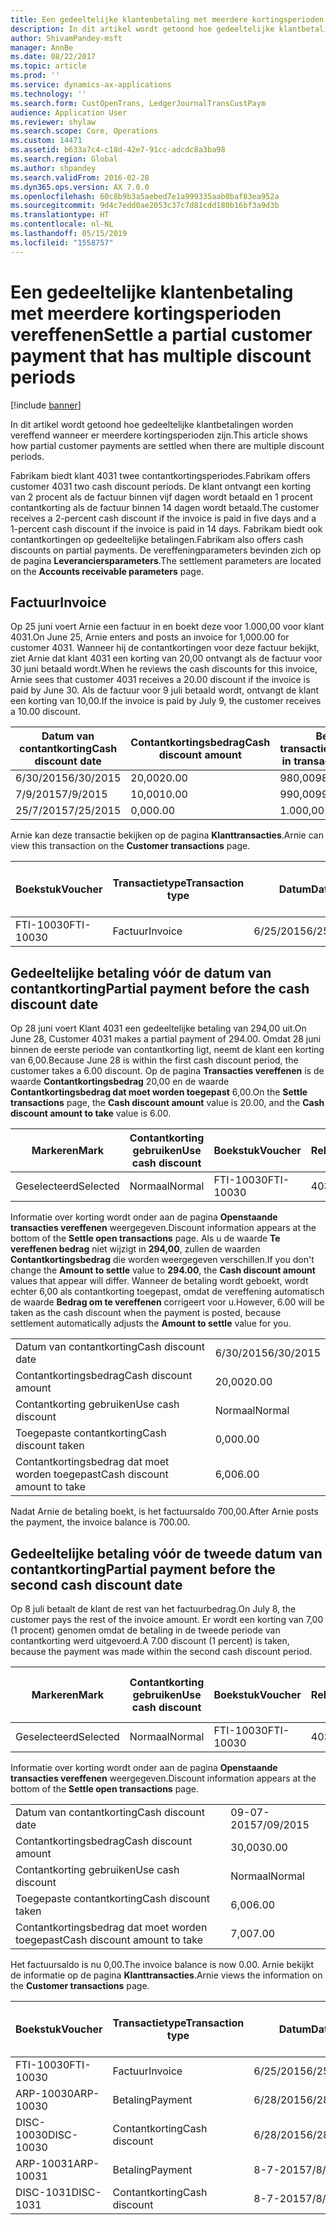 ```yaml
---
title: Een gedeeltelijke klantenbetaling met meerdere kortingsperioden vereffenen
description: In dit artikel wordt getoond hoe gedeeltelijke klantbetalingen worden vereffend wanneer er meerdere kortingsperioden zijn.
author: ShivamPandey-msft
manager: AnnBe
ms.date: 08/22/2017
ms.topic: article
ms.prod: ''
ms.service: dynamics-ax-applications
ms.technology: ''
ms.search.form: CustOpenTrans, LedgerJournalTransCustPaym
audience: Application User
ms.reviewer: shylaw
ms.search.scope: Core, Operations
ms.custom: 14471
ms.assetid: b633a7c4-c18d-42e7-91cc-adcdc8a3ba98
ms.search.region: Global
ms.author: shpandey
ms.search.validFrom: 2016-02-28
ms.dyn365.ops.version: AX 7.0.0
ms.openlocfilehash: 60c8b9b3a5aebed7e1a999335aab0baf83ea952a
ms.sourcegitcommit: 9d4c7edd0ae2053c37c7d81cdd180b16bf3a9d3b
ms.translationtype: HT
ms.contentlocale: nl-NL
ms.lasthandoff: 05/15/2019
ms.locfileid: "1558757"
---
```

# <a name="settle-a-partial-customer-payment-that-has-multiple-discount-periods"></a><span data-ttu-id="53e8c-103">Een gedeeltelijke klantenbetaling met meerdere kortingsperioden vereffenen</span><span class="sxs-lookup"><span data-stu-id="53e8c-103">Settle a partial customer payment that has multiple discount periods</span></span>

[!include [banner](../includes/banner.md)]

<span data-ttu-id="53e8c-104">In dit artikel wordt getoond hoe gedeeltelijke klantbetalingen worden vereffend wanneer er meerdere kortingsperioden zijn.</span><span class="sxs-lookup"><span data-stu-id="53e8c-104">This article shows how partial customer payments are settled when there are multiple discount periods.</span></span>

<span data-ttu-id="53e8c-105">Fabrikam biedt klant 4031 twee contantkortingsperiodes.</span><span class="sxs-lookup"><span data-stu-id="53e8c-105">Fabrikam offers customer 4031 two cash discount periods.</span></span> <span data-ttu-id="53e8c-106">De klant ontvangt een korting van 2 procent als de factuur binnen vijf dagen wordt betaald en 1 procent contantkorting als de factuur binnen 14 dagen wordt betaald.</span><span class="sxs-lookup"><span data-stu-id="53e8c-106">The customer receives a 2-percent cash discount if the invoice is paid in five days and a 1-percent cash discount if the invoice is paid in 14 days.</span></span> <span data-ttu-id="53e8c-107">Fabrikam biedt ook contantkortingen op gedeeltelijke betalingen.</span><span class="sxs-lookup"><span data-stu-id="53e8c-107">Fabrikam also offers cash discounts on partial payments.</span></span> <span data-ttu-id="53e8c-108">De vereffeningparameters bevinden zich op de pagina **Leveranciersparameters**.</span><span class="sxs-lookup"><span data-stu-id="53e8c-108">The settlement parameters are located on the **Accounts receivable parameters** page.</span></span>

## <a name="invoice"></a><span data-ttu-id="53e8c-109">Factuur</span><span class="sxs-lookup"><span data-stu-id="53e8c-109">Invoice</span></span>
<span data-ttu-id="53e8c-110">Op 25 juni voert Arnie een factuur in en boekt deze voor 1.000,00 voor klant 4031.</span><span class="sxs-lookup"><span data-stu-id="53e8c-110">On June 25, Arnie enters and posts an invoice for 1,000.00 for customer 4031.</span></span> <span data-ttu-id="53e8c-111">Wanneer hij de contantkortingen voor deze factuur bekijkt, ziet Arnie dat klant 4031 een korting van 20,00 ontvangt als de factuur voor 30 juni betaald wordt.</span><span class="sxs-lookup"><span data-stu-id="53e8c-111">When he reviews the cash discounts for this invoice, Arnie sees that customer 4031 receives a 20.00 discount if the invoice is paid by June 30.</span></span> <span data-ttu-id="53e8c-112">Als de factuur voor 9 juli betaald wordt, ontvangt de klant een korting van 10,00.</span><span class="sxs-lookup"><span data-stu-id="53e8c-112">If the invoice is paid by July 9, the customer receives a 10.00 discount.</span></span>

| <span data-ttu-id="53e8c-113">Datum van contantkorting</span><span class="sxs-lookup"><span data-stu-id="53e8c-113">Cash discount date</span></span> | <span data-ttu-id="53e8c-114">Contantkortingsbedrag</span><span class="sxs-lookup"><span data-stu-id="53e8c-114">Cash discount amount</span></span> | <span data-ttu-id="53e8c-115">Bedrag in transactievaluta</span><span class="sxs-lookup"><span data-stu-id="53e8c-115">Amount in transaction currency</span></span> |
|--------------------|----------------------|--------------------------------|
| <span data-ttu-id="53e8c-116">6/30/2015</span><span class="sxs-lookup"><span data-stu-id="53e8c-116">6/30/2015</span></span>          | <span data-ttu-id="53e8c-117">20,00</span><span class="sxs-lookup"><span data-stu-id="53e8c-117">20.00</span></span>                | <span data-ttu-id="53e8c-118">980,00</span><span class="sxs-lookup"><span data-stu-id="53e8c-118">980.00</span></span>                         |
| <span data-ttu-id="53e8c-119">7/9/2015</span><span class="sxs-lookup"><span data-stu-id="53e8c-119">7/9/2015</span></span>           | <span data-ttu-id="53e8c-120">10,00</span><span class="sxs-lookup"><span data-stu-id="53e8c-120">10.00</span></span>                | <span data-ttu-id="53e8c-121">990,00</span><span class="sxs-lookup"><span data-stu-id="53e8c-121">990.00</span></span>                         |
| <span data-ttu-id="53e8c-122">25/7/2015</span><span class="sxs-lookup"><span data-stu-id="53e8c-122">7/25/2015</span></span>          | <span data-ttu-id="53e8c-123">0,00</span><span class="sxs-lookup"><span data-stu-id="53e8c-123">0.00</span></span>                 | <span data-ttu-id="53e8c-124">1.000,00</span><span class="sxs-lookup"><span data-stu-id="53e8c-124">1,000.00</span></span>                       |

<span data-ttu-id="53e8c-125">Arnie kan deze transactie bekijken op de pagina **Klanttransacties**.</span><span class="sxs-lookup"><span data-stu-id="53e8c-125">Arnie can view this transaction on the **Customer transactions** page.</span></span>

| <span data-ttu-id="53e8c-126">Boekstuk</span><span class="sxs-lookup"><span data-stu-id="53e8c-126">Voucher</span></span>   | <span data-ttu-id="53e8c-127">Transactietype</span><span class="sxs-lookup"><span data-stu-id="53e8c-127">Transaction type</span></span> | <span data-ttu-id="53e8c-128">Datum</span><span class="sxs-lookup"><span data-stu-id="53e8c-128">Date</span></span>      | <span data-ttu-id="53e8c-129">Factuur</span><span class="sxs-lookup"><span data-stu-id="53e8c-129">Invoice</span></span> | <span data-ttu-id="53e8c-130">Debetbedrag in transactievaluta</span><span class="sxs-lookup"><span data-stu-id="53e8c-130">Amount in transaction currency debit</span></span> | <span data-ttu-id="53e8c-131">Creditbedrag in transactievaluta</span><span class="sxs-lookup"><span data-stu-id="53e8c-131">Amount in transaction currency credit</span></span> | <span data-ttu-id="53e8c-132">Saldo</span><span class="sxs-lookup"><span data-stu-id="53e8c-132">Balance</span></span>  | <span data-ttu-id="53e8c-133">Valuta</span><span class="sxs-lookup"><span data-stu-id="53e8c-133">Currency</span></span> |
|-----------|------------------|-----------|---------|--------------------------------------|---------------------------------------|----------|----------|
| <span data-ttu-id="53e8c-134">FTI-10030</span><span class="sxs-lookup"><span data-stu-id="53e8c-134">FTI-10030</span></span> | <span data-ttu-id="53e8c-135">Factuur</span><span class="sxs-lookup"><span data-stu-id="53e8c-135">Invoice</span></span>          | <span data-ttu-id="53e8c-136">6/25/2015</span><span class="sxs-lookup"><span data-stu-id="53e8c-136">6/25/2015</span></span> | <span data-ttu-id="53e8c-137">10030</span><span class="sxs-lookup"><span data-stu-id="53e8c-137">10030</span></span>   | <span data-ttu-id="53e8c-138">1.000,00</span><span class="sxs-lookup"><span data-stu-id="53e8c-138">1,000.00</span></span>                             |                                       | <span data-ttu-id="53e8c-139">1.000,00</span><span class="sxs-lookup"><span data-stu-id="53e8c-139">1,000.00</span></span> | <span data-ttu-id="53e8c-140">USD</span><span class="sxs-lookup"><span data-stu-id="53e8c-140">USD</span></span>      |

## <a name="partial-payment-before-the-cash-discount-date"></a><span data-ttu-id="53e8c-141">Gedeeltelijke betaling vóór de datum van contantkorting</span><span class="sxs-lookup"><span data-stu-id="53e8c-141">Partial payment before the cash discount date</span></span>
<span data-ttu-id="53e8c-142">Op 28 juni voert Klant 4031 een gedeeltelijke betaling van 294,00 uit.</span><span class="sxs-lookup"><span data-stu-id="53e8c-142">On June 28, Customer 4031 makes a partial payment of 294.00.</span></span> <span data-ttu-id="53e8c-143">Omdat 28 juni binnen de eerste periode van contantkorting ligt, neemt de klant een korting van 6,00.</span><span class="sxs-lookup"><span data-stu-id="53e8c-143">Because June 28 is within the first cash discount period, the customer takes a 6.00 discount.</span></span> <span data-ttu-id="53e8c-144">Op de pagina **Transacties vereffenen** is de waarde **Contantkortingsbedrag** 20,00 en de waarde **Contantkortingsbedrag dat moet worden toegepast** 6,00.</span><span class="sxs-lookup"><span data-stu-id="53e8c-144">On the **Settle transactions** page, the **Cash discount amount** value is 20.00, and the **Cash discount amount to take** value is 6.00.</span></span>

| <span data-ttu-id="53e8c-145">Markeren</span><span class="sxs-lookup"><span data-stu-id="53e8c-145">Mark</span></span>     | <span data-ttu-id="53e8c-146">Contantkorting gebruiken</span><span class="sxs-lookup"><span data-stu-id="53e8c-146">Use cash discount</span></span> | <span data-ttu-id="53e8c-147">Boekstuk</span><span class="sxs-lookup"><span data-stu-id="53e8c-147">Voucher</span></span>   | <span data-ttu-id="53e8c-148">Rekening</span><span class="sxs-lookup"><span data-stu-id="53e8c-148">Account</span></span> | <span data-ttu-id="53e8c-149">Datum</span><span class="sxs-lookup"><span data-stu-id="53e8c-149">Date</span></span>      | <span data-ttu-id="53e8c-150">Vervaldatum</span><span class="sxs-lookup"><span data-stu-id="53e8c-150">Due date</span></span>  | <span data-ttu-id="53e8c-151">Factuur</span><span class="sxs-lookup"><span data-stu-id="53e8c-151">Invoice</span></span> | <span data-ttu-id="53e8c-152">Bedrag in transactievaluta</span><span class="sxs-lookup"><span data-stu-id="53e8c-152">Amount in transaction currency</span></span> | <span data-ttu-id="53e8c-153">Valuta</span><span class="sxs-lookup"><span data-stu-id="53e8c-153">Currency</span></span> | <span data-ttu-id="53e8c-154">Bedrag om te vereffenen</span><span class="sxs-lookup"><span data-stu-id="53e8c-154">Amount to settle</span></span> |
|----------|-------------------|-----------|---------|-----------|-----------|---------|--------------------------------|----------|------------------|
| <span data-ttu-id="53e8c-155">Geselecteerd</span><span class="sxs-lookup"><span data-stu-id="53e8c-155">Selected</span></span> | <span data-ttu-id="53e8c-156">Normaal</span><span class="sxs-lookup"><span data-stu-id="53e8c-156">Normal</span></span>            | <span data-ttu-id="53e8c-157">FTI-10030</span><span class="sxs-lookup"><span data-stu-id="53e8c-157">FTI-10030</span></span> | <span data-ttu-id="53e8c-158">4031</span><span class="sxs-lookup"><span data-stu-id="53e8c-158">4031</span></span>    | <span data-ttu-id="53e8c-159">6/25/2015</span><span class="sxs-lookup"><span data-stu-id="53e8c-159">6/25/2015</span></span> | <span data-ttu-id="53e8c-160">25/7/2015</span><span class="sxs-lookup"><span data-stu-id="53e8c-160">7/25/2015</span></span> | <span data-ttu-id="53e8c-161">10030</span><span class="sxs-lookup"><span data-stu-id="53e8c-161">10030</span></span>   | <span data-ttu-id="53e8c-162">1.000,00</span><span class="sxs-lookup"><span data-stu-id="53e8c-162">1,000.00</span></span>                       | <span data-ttu-id="53e8c-163">USD</span><span class="sxs-lookup"><span data-stu-id="53e8c-163">USD</span></span>      | <span data-ttu-id="53e8c-164">294,00</span><span class="sxs-lookup"><span data-stu-id="53e8c-164">294.00</span></span>           |

<span data-ttu-id="53e8c-165">Informatie over korting wordt onder aan de pagina **Openstaande transacties vereffenen** weergegeven.</span><span class="sxs-lookup"><span data-stu-id="53e8c-165">Discount information appears at the bottom of the **Settle open transactions** page.</span></span> <span data-ttu-id="53e8c-166">Als u de waarde **Te vereffenen bedrag** niet wijzigt in **294,00**, zullen de waarden **Contantkortingsbedrag** die worden weergegeven verschillen.</span><span class="sxs-lookup"><span data-stu-id="53e8c-166">If you don't change the **Amount to settle** value to **294.00**, the **Cash discount amount** values that appear will differ.</span></span> <span data-ttu-id="53e8c-167">Wanneer de betaling wordt geboekt, wordt echter 6,00 als contantkorting toegepast, omdat de vereffening automatisch de waarde **Bedrag om te vereffenen** corrigeert voor u.</span><span class="sxs-lookup"><span data-stu-id="53e8c-167">However, 6.00 will be taken as the cash discount when the payment is posted, because settlement automatically adjusts the **Amount to settle** value for you.</span></span>

|                              |           |
|------------------------------|-----------|
| <span data-ttu-id="53e8c-168">Datum van contantkorting</span><span class="sxs-lookup"><span data-stu-id="53e8c-168">Cash discount date</span></span>           | <span data-ttu-id="53e8c-169">6/30/2015</span><span class="sxs-lookup"><span data-stu-id="53e8c-169">6/30/2015</span></span> |
| <span data-ttu-id="53e8c-170">Contantkortingsbedrag</span><span class="sxs-lookup"><span data-stu-id="53e8c-170">Cash discount amount</span></span>         | <span data-ttu-id="53e8c-171">20,00</span><span class="sxs-lookup"><span data-stu-id="53e8c-171">20.00</span></span>     |
| <span data-ttu-id="53e8c-172">Contantkorting gebruiken</span><span class="sxs-lookup"><span data-stu-id="53e8c-172">Use cash discount</span></span>            | <span data-ttu-id="53e8c-173">Normaal</span><span class="sxs-lookup"><span data-stu-id="53e8c-173">Normal</span></span>    |
| <span data-ttu-id="53e8c-174">Toegepaste contantkorting</span><span class="sxs-lookup"><span data-stu-id="53e8c-174">Cash discount taken</span></span>          | <span data-ttu-id="53e8c-175">0,00</span><span class="sxs-lookup"><span data-stu-id="53e8c-175">0.00</span></span>      |
| <span data-ttu-id="53e8c-176">Contantkortingsbedrag dat moet worden toegepast</span><span class="sxs-lookup"><span data-stu-id="53e8c-176">Cash discount amount to take</span></span> | <span data-ttu-id="53e8c-177">6,00</span><span class="sxs-lookup"><span data-stu-id="53e8c-177">6.00</span></span>      |

<span data-ttu-id="53e8c-178">Nadat Arnie de betaling boekt, is het factuursaldo 700,00.</span><span class="sxs-lookup"><span data-stu-id="53e8c-178">After Arnie posts the payment, the invoice balance is 700.00.</span></span>

## <a name="partial-payment-before-the-second-cash-discount-date"></a><span data-ttu-id="53e8c-179">Gedeeltelijke betaling vóór de tweede datum van contantkorting</span><span class="sxs-lookup"><span data-stu-id="53e8c-179">Partial payment before the second cash discount date</span></span>
<span data-ttu-id="53e8c-180">Op 8 juli betaalt de klant de rest van het factuurbedrag.</span><span class="sxs-lookup"><span data-stu-id="53e8c-180">On July 8, the customer pays the rest of the invoice amount.</span></span> <span data-ttu-id="53e8c-181">Er wordt een korting van 7,00 (1 procent) genomen omdat de betaling in de tweede periode van contantkorting werd uitgevoerd.</span><span class="sxs-lookup"><span data-stu-id="53e8c-181">A 7.00 discount (1 percent) is taken, because the payment was made within the second cash discount period.</span></span>

| <span data-ttu-id="53e8c-182">Markeren</span><span class="sxs-lookup"><span data-stu-id="53e8c-182">Mark</span></span>     | <span data-ttu-id="53e8c-183">Contantkorting gebruiken</span><span class="sxs-lookup"><span data-stu-id="53e8c-183">Use cash discount</span></span> | <span data-ttu-id="53e8c-184">Boekstuk</span><span class="sxs-lookup"><span data-stu-id="53e8c-184">Voucher</span></span>   | <span data-ttu-id="53e8c-185">Rekening</span><span class="sxs-lookup"><span data-stu-id="53e8c-185">Account</span></span> | <span data-ttu-id="53e8c-186">Datum</span><span class="sxs-lookup"><span data-stu-id="53e8c-186">Date</span></span>      | <span data-ttu-id="53e8c-187">Vervaldatum</span><span class="sxs-lookup"><span data-stu-id="53e8c-187">Due date</span></span>  | <span data-ttu-id="53e8c-188">Factuur</span><span class="sxs-lookup"><span data-stu-id="53e8c-188">Invoice</span></span> | <span data-ttu-id="53e8c-189">Debetbedrag in transactievaluta</span><span class="sxs-lookup"><span data-stu-id="53e8c-189">Amount in transaction currency debit</span></span> | <span data-ttu-id="53e8c-190">Creditbedrag in transactievaluta</span><span class="sxs-lookup"><span data-stu-id="53e8c-190">Amount in transaction currency credit</span></span> | <span data-ttu-id="53e8c-191">Valuta</span><span class="sxs-lookup"><span data-stu-id="53e8c-191">Currency</span></span> | <span data-ttu-id="53e8c-192">Bedrag om te vereffenen</span><span class="sxs-lookup"><span data-stu-id="53e8c-192">Amount to settle</span></span> |
|----------|-------------------|-----------|---------|-----------|-----------|---------|--------------------------------------|---------------------------------------|----------|------------------|
| <span data-ttu-id="53e8c-193">Geselecteerd</span><span class="sxs-lookup"><span data-stu-id="53e8c-193">Selected</span></span> | <span data-ttu-id="53e8c-194">Normaal</span><span class="sxs-lookup"><span data-stu-id="53e8c-194">Normal</span></span>            | <span data-ttu-id="53e8c-195">FTI-10030</span><span class="sxs-lookup"><span data-stu-id="53e8c-195">FTI-10030</span></span> | <span data-ttu-id="53e8c-196">4031</span><span class="sxs-lookup"><span data-stu-id="53e8c-196">4031</span></span>    | <span data-ttu-id="53e8c-197">6/25/2015</span><span class="sxs-lookup"><span data-stu-id="53e8c-197">6/25/2015</span></span> | <span data-ttu-id="53e8c-198">25/7/2015</span><span class="sxs-lookup"><span data-stu-id="53e8c-198">7/25/2015</span></span> | <span data-ttu-id="53e8c-199">10030</span><span class="sxs-lookup"><span data-stu-id="53e8c-199">10030</span></span>   | <span data-ttu-id="53e8c-200">700,00</span><span class="sxs-lookup"><span data-stu-id="53e8c-200">700.00</span></span>                               |                                       | <span data-ttu-id="53e8c-201">USD</span><span class="sxs-lookup"><span data-stu-id="53e8c-201">USD</span></span>      | <span data-ttu-id="53e8c-202">693,00</span><span class="sxs-lookup"><span data-stu-id="53e8c-202">693.00</span></span>           |

<span data-ttu-id="53e8c-203">Informatie over korting wordt onder aan de pagina **Openstaande transacties vereffenen** weergegeven.</span><span class="sxs-lookup"><span data-stu-id="53e8c-203">Discount information appears at the bottom of the **Settle open transactions** page.</span></span>

|                              |           |
|------------------------------|-----------|
| <span data-ttu-id="53e8c-204">Datum van contantkorting</span><span class="sxs-lookup"><span data-stu-id="53e8c-204">Cash discount date</span></span>           | <span data-ttu-id="53e8c-205">09-07-2015</span><span class="sxs-lookup"><span data-stu-id="53e8c-205">7/09/2015</span></span> |
| <span data-ttu-id="53e8c-206">Contantkortingsbedrag</span><span class="sxs-lookup"><span data-stu-id="53e8c-206">Cash discount amount</span></span>         | <span data-ttu-id="53e8c-207">30,00</span><span class="sxs-lookup"><span data-stu-id="53e8c-207">30.00</span></span>     |
| <span data-ttu-id="53e8c-208">Contantkorting gebruiken</span><span class="sxs-lookup"><span data-stu-id="53e8c-208">Use cash discount</span></span>            | <span data-ttu-id="53e8c-209">Normaal</span><span class="sxs-lookup"><span data-stu-id="53e8c-209">Normal</span></span>    |
| <span data-ttu-id="53e8c-210">Toegepaste contantkorting</span><span class="sxs-lookup"><span data-stu-id="53e8c-210">Cash discount taken</span></span>          | <span data-ttu-id="53e8c-211">6,00</span><span class="sxs-lookup"><span data-stu-id="53e8c-211">6.00</span></span>      |
| <span data-ttu-id="53e8c-212">Contantkortingsbedrag dat moet worden toegepast</span><span class="sxs-lookup"><span data-stu-id="53e8c-212">Cash discount amount to take</span></span> | <span data-ttu-id="53e8c-213">7,00</span><span class="sxs-lookup"><span data-stu-id="53e8c-213">7.00</span></span>      |

<span data-ttu-id="53e8c-214">Het factuursaldo is nu 0,00.</span><span class="sxs-lookup"><span data-stu-id="53e8c-214">The invoice balance is now 0.00.</span></span> <span data-ttu-id="53e8c-215">Arnie bekijkt de informatie op de pagina **Klanttransacties**.</span><span class="sxs-lookup"><span data-stu-id="53e8c-215">Arnie views the information on the **Customer transactions** page.</span></span>

| <span data-ttu-id="53e8c-216">Boekstuk</span><span class="sxs-lookup"><span data-stu-id="53e8c-216">Voucher</span></span>    | <span data-ttu-id="53e8c-217">Transactietype</span><span class="sxs-lookup"><span data-stu-id="53e8c-217">Transaction type</span></span> | <span data-ttu-id="53e8c-218">Datum</span><span class="sxs-lookup"><span data-stu-id="53e8c-218">Date</span></span>      | <span data-ttu-id="53e8c-219">Factuur</span><span class="sxs-lookup"><span data-stu-id="53e8c-219">Invoice</span></span> | <span data-ttu-id="53e8c-220">Debetbedrag in transactievaluta</span><span class="sxs-lookup"><span data-stu-id="53e8c-220">Amount in transaction currency debit</span></span> | <span data-ttu-id="53e8c-221">Creditbedrag in transactievaluta</span><span class="sxs-lookup"><span data-stu-id="53e8c-221">Amount in transaction currency credit</span></span> | <span data-ttu-id="53e8c-222">Saldo</span><span class="sxs-lookup"><span data-stu-id="53e8c-222">Balance</span></span> | <span data-ttu-id="53e8c-223">Valuta</span><span class="sxs-lookup"><span data-stu-id="53e8c-223">Currency</span></span> |
|------------|------------------|-----------|---------|--------------------------------------|---------------------------------------|---------|----------|
| <span data-ttu-id="53e8c-224">FTI-10030</span><span class="sxs-lookup"><span data-stu-id="53e8c-224">FTI-10030</span></span>  | <span data-ttu-id="53e8c-225">Factuur</span><span class="sxs-lookup"><span data-stu-id="53e8c-225">Invoice</span></span>          | <span data-ttu-id="53e8c-226">6/25/2015</span><span class="sxs-lookup"><span data-stu-id="53e8c-226">6/25/2015</span></span> | <span data-ttu-id="53e8c-227">10030</span><span class="sxs-lookup"><span data-stu-id="53e8c-227">10030</span></span>   | <span data-ttu-id="53e8c-228">1.000,00</span><span class="sxs-lookup"><span data-stu-id="53e8c-228">1,000.00</span></span>                             |                                       | <span data-ttu-id="53e8c-229">0,00</span><span class="sxs-lookup"><span data-stu-id="53e8c-229">0.00</span></span>    | <span data-ttu-id="53e8c-230">USD</span><span class="sxs-lookup"><span data-stu-id="53e8c-230">USD</span></span>      |
| <span data-ttu-id="53e8c-231">ARP-10030</span><span class="sxs-lookup"><span data-stu-id="53e8c-231">ARP-10030</span></span>  |  <span data-ttu-id="53e8c-232">Betaling</span><span class="sxs-lookup"><span data-stu-id="53e8c-232">Payment</span></span>         | <span data-ttu-id="53e8c-233">6/28/2015</span><span class="sxs-lookup"><span data-stu-id="53e8c-233">6/28/2015</span></span> |         |                                      | <span data-ttu-id="53e8c-234">294,00</span><span class="sxs-lookup"><span data-stu-id="53e8c-234">294.00</span></span>                                | <span data-ttu-id="53e8c-235">0,00</span><span class="sxs-lookup"><span data-stu-id="53e8c-235">0.00</span></span>    | <span data-ttu-id="53e8c-236">USD</span><span class="sxs-lookup"><span data-stu-id="53e8c-236">USD</span></span>      |
| <span data-ttu-id="53e8c-237">DISC-10030</span><span class="sxs-lookup"><span data-stu-id="53e8c-237">DISC-10030</span></span> |  <span data-ttu-id="53e8c-238">Contantkorting</span><span class="sxs-lookup"><span data-stu-id="53e8c-238">Cash discount</span></span>   | <span data-ttu-id="53e8c-239">6/28/2015</span><span class="sxs-lookup"><span data-stu-id="53e8c-239">6/28/2015</span></span> |         |                                      | <span data-ttu-id="53e8c-240">6,00</span><span class="sxs-lookup"><span data-stu-id="53e8c-240">6.00</span></span>                                  | <span data-ttu-id="53e8c-241">0,00</span><span class="sxs-lookup"><span data-stu-id="53e8c-241">0.00</span></span>    | <span data-ttu-id="53e8c-242">USD</span><span class="sxs-lookup"><span data-stu-id="53e8c-242">USD</span></span>      |
| <span data-ttu-id="53e8c-243">ARP-10031</span><span class="sxs-lookup"><span data-stu-id="53e8c-243">ARP-10031</span></span>  |  <span data-ttu-id="53e8c-244">Betaling</span><span class="sxs-lookup"><span data-stu-id="53e8c-244">Payment</span></span>         | <span data-ttu-id="53e8c-245">8-7-2015</span><span class="sxs-lookup"><span data-stu-id="53e8c-245">7/8/2015</span></span>  |         |                                      | <span data-ttu-id="53e8c-246">693,00</span><span class="sxs-lookup"><span data-stu-id="53e8c-246">693.00</span></span>                                | <span data-ttu-id="53e8c-247">0,00</span><span class="sxs-lookup"><span data-stu-id="53e8c-247">0.00</span></span>    | <span data-ttu-id="53e8c-248">USD</span><span class="sxs-lookup"><span data-stu-id="53e8c-248">USD</span></span>      |
| <span data-ttu-id="53e8c-249">DISC-1031</span><span class="sxs-lookup"><span data-stu-id="53e8c-249">DISC-1031</span></span>  |  <span data-ttu-id="53e8c-250">Contantkorting</span><span class="sxs-lookup"><span data-stu-id="53e8c-250">Cash discount</span></span>   | <span data-ttu-id="53e8c-251">8-7-2015</span><span class="sxs-lookup"><span data-stu-id="53e8c-251">7/8/2015</span></span>  |         |                                      | <span data-ttu-id="53e8c-252">7,00</span><span class="sxs-lookup"><span data-stu-id="53e8c-252">7.00</span></span>                                  | <span data-ttu-id="53e8c-253">0,00</span><span class="sxs-lookup"><span data-stu-id="53e8c-253">0.00</span></span>    | <span data-ttu-id="53e8c-254">USD</span><span class="sxs-lookup"><span data-stu-id="53e8c-254">USD</span></span>      |





